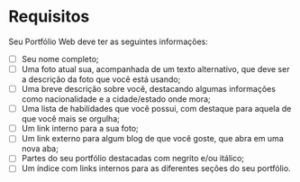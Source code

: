 # Requisitos
Seu Portfólio Web deve ter as seguintes informações:

- [ ] Seu nome completo;
- [ ] Uma foto atual sua, acompanhada de um texto alternativo, que deve ser a descrição da foto que você está usando;
- [ ] Uma breve descrição sobre você, destacando algumas informações como nacionalidade e a cidade/estado onde mora;
- [ ] Uma lista de habilidades que você possui, com destaque para aquela de que você mais se orgulha;
- [ ] Um link interno para a sua foto;
- [ ] Um link externo para algum blog de que você goste, que abra em uma nova aba;
- [ ] Partes do seu portfólio destacadas com negrito e/ou itálico;
- [ ] Um índice com links internos para as diferentes seções do seu portfólio.

